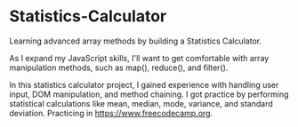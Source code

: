 # Statistics-Calculator
Learning advanced array methods by building a Statistics Calculator.

As I expand my JavaScript skills, I'll want to get comfortable with array manipulation methods, such as map(), reduce(), and filter().

In this statistics calculator project, I gained experience with handling user input, DOM manipulation, and method chaining. I got practice by performing statistical calculations like mean, median, mode, variance, and standard deviation. Practicing in https://www.freecodecamp.org.
